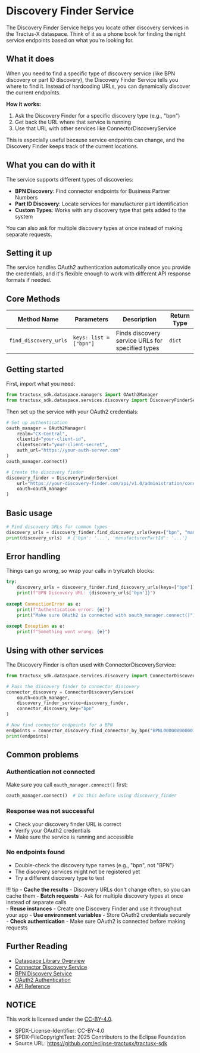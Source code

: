 <!--

Eclipse Tractus-X - Software Development KIT

Copyright (c) 2025 LKS Next
Copyright (c) 2025 Contributors to the Eclipse Foundation

See the NOTICE file(s) distributed with this work for additional
information regarding copyright ownership.

This work is made available under the terms of the
Creative Commons Attribution 4.0 International (CC-BY-4.0) license,
which is available at
https://creativecommons.org/licenses/by/4.0/legalcode.

SPDX-License-Identifier: CC-BY-4.0

-->
# Discovery Finder Service

The Discovery Finder Service helps you locate other discovery services in the Tractus-X dataspace. Think of it as a phone book for finding the right service endpoints based on what you're looking for.

## What it does

When you need to find a specific type of discovery service (like BPN discovery or part ID discovery), the Discovery Finder Service tells you where to find it. Instead of hardcoding URLs, you can dynamically discover the current endpoints.

**How it works:**

1. Ask the Discovery Finder for a specific discovery type (e.g., "bpn")
2. Get back the URL where that service is running  
3. Use that URL with other services like ConnectorDiscoveryService

This is especially useful because service endpoints can change, and the Discovery Finder keeps track of the current locations.

## What you can do with it

The service supports different types of discoveries:

- **BPN Discovery**: Find connector endpoints for Business Partner Numbers
- **Part ID Discovery**: Locate services for manufacturer part identification  
- **Custom Types**: Works with any discovery type that gets added to the system

You can also ask for multiple discovery types at once instead of making separate requests.

## Setting it up

The service handles OAuth2 authentication automatically once you provide the credentials, and it's flexible enough to work with different API response formats if needed.

## Core Methods

| Method Name | Parameters | Description | Return Type |
|-------------|------------|-------------|-------------|
| `find_discovery_urls` | `keys: list = ["bpn"]` | Finds discovery service URLs for specified types | `dict` |

## Getting started

First, import what you need:

```python
from tractusx_sdk.dataspace.managers import OAuth2Manager
from tractusx_sdk.dataspace.services.discovery import DiscoveryFinderService
```

Then set up the service with your OAuth2 credentials:

```python
# Set up authentication
oauth_manager = OAuth2Manager(
    realm="CX-Central",
    clientid="your-client-id",
    clientsecret="your-client-secret", 
    auth_url="https://your-auth-server.com"
)
oauth_manager.connect()

# Create the discovery finder
discovery_finder = DiscoveryFinderService(
    url="https://your-discovery-finder.com/api/v1.0/administration/connectors/discovery/search",
    oauth=oauth_manager
)
```

## Basic usage

```python
# Find discovery URLs for common types
discovery_urls = discovery_finder.find_discovery_urls(keys=["bpn", "manufacturerPartId"])
print(discovery_urls)  # {'bpn': '...', 'manufacturerPartId': '...'}
```

## Error handling

Things can go wrong, so wrap your calls in try/catch blocks:

```python
try:
    discovery_urls = discovery_finder.find_discovery_urls(keys=["bpn"])
    print(f"BPN Discovery URL: {discovery_urls['bpn']}")
    
except ConnectionError as e:
    print(f"Authentication error: {e}")
    print("Make sure OAuth2 is connected with oauth_manager.connect()")
    
except Exception as e:
    print(f"Something went wrong: {e}")
```

## Using with other services

The Discovery Finder is often used with ConnectorDiscoveryService:

```python
from tractusx_sdk.dataspace.services.discovery import ConnectorDiscoveryService

# Pass the discovery finder to connector discovery
connector_discovery = ConnectorDiscoveryService(
    oauth=oauth_manager,
    discovery_finder_service=discovery_finder,
    connector_discovery_key="bpn"
)

# Now find connector endpoints for a BPN
endpoints = connector_discovery.find_connector_by_bpn("BPNL000000000001")
print(endpoints)
```

## Common problems

### Authentication not connected

Make sure you call `oauth_manager.connect()` first:

```python
oauth_manager.connect()  # Do this before using discovery_finder
```

### Response was not successful

- Check your discovery finder URL is correct
- Verify your OAuth2 credentials
- Make sure the service is running and accessible

### No endpoints found

- Double-check the discovery type names (e.g., "bpn", not "BPN")
- The discovery services might not be registered yet
- Try a different discovery type to test

!!! tip
    - **Cache the results** - Discovery URLs don't change often, so you can cache them
    - **Batch requests** - Ask for multiple discovery types at once instead of separate calls  
    - **Reuse instances** - Create one Discovery Finder and use it throughout your app
    - **Use environment variables** - Store OAuth2 credentials securely
    - **Check authentication** - Make sure OAuth2 is connected before making requests

## Further Reading

- [Dataspace Library Overview](../index.md)
- [Connector Discovery Service](./connector-discovery-service.md)
- [BPN Discovery Service](../../industry-library/discovery-services/bpn-discovery.md)
- [OAuth2 Authentication](../../../core-concepts/authentication-security/authentication.md)
- [API Reference](https://eclipse-tractusx.github.io/api-hub/)

## NOTICE

This work is licensed under the [CC-BY-4.0](https://creativecommons.org/licenses/by/4.0/legalcode).

- SPDX-License-Identifier: CC-BY-4.0
- SPDX-FileCopyrightText: 2025 Contributors to the Eclipse Foundation
- Source URL: <https://github.com/eclipse-tractusx/tractusx-sdk>
